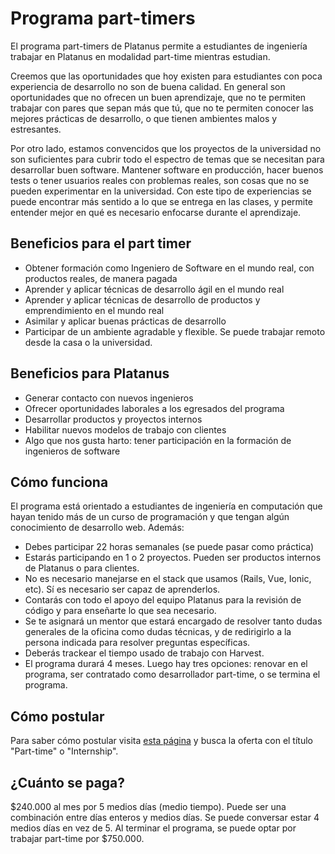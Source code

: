 # Programa part-timers

El programa part-timers de Platanus permite a estudiantes de ingeniería trabajar en Platanus en modalidad part-time mientras estudian.

Creemos que las oportunidades que hoy existen para estudiantes con poca experiencia de desarrollo no son de buena calidad. En general son oportunidades que no ofrecen un buen aprendizaje, que no te permiten trabajar con pares que sepan más que tú, que no te permiten conocer las mejores prácticas de desarrollo, o que tienen ambientes malos y estresantes.

Por otro lado, estamos convencidos que los proyectos de la universidad no son suficientes para cubrir todo el espectro de temas que se necesitan para desarrollar buen software. Mantener software en producción, hacer buenos tests o tener usuarios reales con problemas reales, son cosas que no se pueden experimentar en la universidad. Con este tipo de experiencias se puede encontrar más sentido a lo que se entrega en las clases, y permite entender mejor en qué es necesario enfocarse durante el aprendizaje.

## Beneficios para el part timer

- Obtener formación como Ingeniero de Software en el mundo real, con productos reales, de manera pagada
- Aprender y aplicar técnicas de desarrollo ágil en el mundo real
- Aprender y aplicar técnicas de desarrollo de productos y emprendimiento en el mundo real
- Asimilar y aplicar buenas prácticas de desarrollo
- Participar de un ambiente agradable y flexible. Se puede trabajar remoto desde la casa o la universidad.

## Beneficios para Platanus

- Generar contacto con nuevos ingenieros
- Ofrecer oportunidades laborales a los egresados del programa
- Desarrollar productos y proyectos internos
- Habilitar nuevos modelos de trabajo con clientes
- Algo que nos gusta harto: tener participación en la formación de ingenieros de software

## Cómo funciona

El programa está orientado a estudiantes de ingeniería en computación que hayan tenido más de un curso de programación y que tengan algún conocimiento de desarrollo web. Además:

- Debes participar 22 horas semanales (se puede pasar como práctica)
- Estarás participando en 1 o 2 proyectos. Pueden ser productos internos de Platanus o para clientes.
- No es necesario manejarse en el stack que usamos (Rails, Vue, Ionic, etc). Sí es necesario ser capaz de aprenderlos.
- Contarás con todo el apoyo del equipo Platanus para la revisión de código y para enseñarte lo que sea necesario.
- Se te asignará un mentor que estará encargado de resolver tanto dudas generales de la oficina como dudas técnicas, y de redirigirlo a la persona indicada para resolver preguntas específicas.
- Deberás trackear el tiempo usado de trabajo con Harvest.
- El programa durará 4 meses. Luego hay tres opciones: renovar en el programa, ser contratado como desarrollador part-time, o se termina el programa.

## Cómo postular

Para saber cómo postular visita [esta página](https://platan.us/jobs) y busca la oferta con el título "Part-time" o "Internship".

## ¿Cuánto se paga?

$240.000 al mes por 5 medios días (medio tiempo). Puede ser una combinación entre días enteros y medios días. Se puede conversar estar 4 medios días en vez de 5. Al terminar el programa, se puede optar por trabajar part-time por $750.000.
